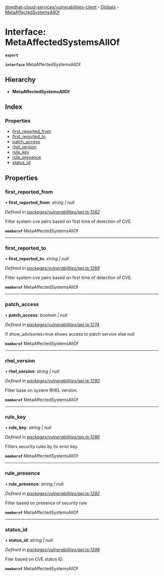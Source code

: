 [@redhat-cloud-services/vulnerabilities-client](../README.md) › [Globals](../globals.md) › [MetaAffectedSystemsAllOf](metaaffectedsystemsallof.md)

# Interface: MetaAffectedSystemsAllOf

**`export`** 

**`interface`** MetaAffectedSystemsAllOf

## Hierarchy

* **MetaAffectedSystemsAllOf**

## Index

### Properties

* [first_reported_from](metaaffectedsystemsallof.md#first_reported_from)
* [first_reported_to](metaaffectedsystemsallof.md#first_reported_to)
* [patch_access](metaaffectedsystemsallof.md#patch_access)
* [rhel_version](metaaffectedsystemsallof.md#rhel_version)
* [rule_key](metaaffectedsystemsallof.md#rule_key)
* [rule_presence](metaaffectedsystemsallof.md#rule_presence)
* [status_id](metaaffectedsystemsallof.md#status_id)

## Properties

###  first_reported_from

• **first_reported_from**: *string | null*

*Defined in [packages/vulnerabilities/api.ts:1262](https://github.com/RedHatInsights/javascript-clients/blob/master/packages/vulnerabilities/api.ts#L1262)*

Filter system-cve pairs based on first time of detection of CVE.

**`memberof`** MetaAffectedSystemsAllOf

___

###  first_reported_to

• **first_reported_to**: *string | null*

*Defined in [packages/vulnerabilities/api.ts:1268](https://github.com/RedHatInsights/javascript-clients/blob/master/packages/vulnerabilities/api.ts#L1268)*

Filter system-cve pairs based on first time of detection of CVE.

**`memberof`** MetaAffectedSystemsAllOf

___

###  patch_access

• **patch_access**: *boolean | null*

*Defined in [packages/vulnerabilities/api.ts:1274](https://github.com/RedHatInsights/javascript-clients/blob/master/packages/vulnerabilities/api.ts#L1274)*

If show_advisories=true shows access to patch service else null

**`memberof`** MetaAffectedSystemsAllOf

___

###  rhel_version

• **rhel_version**: *string | null*

*Defined in [packages/vulnerabilities/api.ts:1280](https://github.com/RedHatInsights/javascript-clients/blob/master/packages/vulnerabilities/api.ts#L1280)*

Filter base on system RHEL version.

**`memberof`** MetaAffectedSystemsAllOf

___

###  rule_key

• **rule_key**: *string | null*

*Defined in [packages/vulnerabilities/api.ts:1286](https://github.com/RedHatInsights/javascript-clients/blob/master/packages/vulnerabilities/api.ts#L1286)*

Filters security rules by its error key.

**`memberof`** MetaAffectedSystemsAllOf

___

###  rule_presence

• **rule_presence**: *string | null*

*Defined in [packages/vulnerabilities/api.ts:1292](https://github.com/RedHatInsights/javascript-clients/blob/master/packages/vulnerabilities/api.ts#L1292)*

Filter based on presence of security rule

**`memberof`** MetaAffectedSystemsAllOf

___

###  status_id

• **status_id**: *string | null*

*Defined in [packages/vulnerabilities/api.ts:1298](https://github.com/RedHatInsights/javascript-clients/blob/master/packages/vulnerabilities/api.ts#L1298)*

Filer based on CVE status ID.

**`memberof`** MetaAffectedSystemsAllOf
